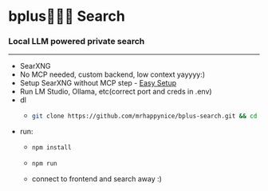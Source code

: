 # bplus🤷🏻‍♂️ Search  

### Local LLM powered private search
---
- SearXNG
- No MCP needed, custom backend, low context yayyyy:)
- Setup SearXNG without MCP step - [Easy Setup](https://github.com/mrhappynice/lmstudio-dev/tree/main/easy-searx-mcp)
- Run LM Studio, Ollama, etc(correct port and creds in .env)
- dl
  - ```sh
    git clone https://github.com/mrhappynice/bplus-search.git && cd bplus-search
    ```
- run: 
  - ```sh
    npm install
    ```
  - ```sh
    npm run
    ```
  - connect to frontend and search away :)
    
